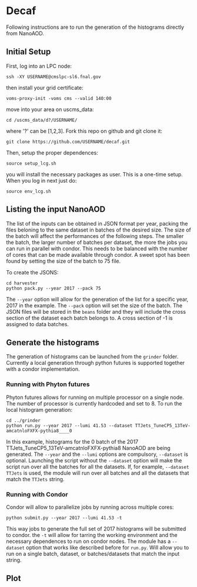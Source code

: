 # Decaf

Following instructions are to run the generation of the histograms directly from NanoAOD. 

## Initial Setup

First, log into an LPC node:

```
ssh -XY USERNAME@cmslpc-sl6.fnal.gov
```

then install your grid certificate:

```
voms-proxy-init -voms cms --valid 140:00
```

move into your area on uscms_data:

```
cd /uscms_data/d?/USERNAME/
```

where '?' can be [1,2,3]. Fork this repo on github and git clone it:

```
git clone https://github.com/USERNAME/decaf.git
```

Then, setup the proper dependences:

```
source setup_lcg.sh
```

you will install the necessary packages as user. This is a one-time setup. When you log in next just do:

```
source env_lcg.sh
```


## Listing the input NanoAOD

The list of the inputs can be obtained in JSON format per year, packing the files beloning to the same dataset in batches of the desired size. The size of the batch will affect the performances of the following steps. The smaller the batch, the larger number of batches per dataset, the more the jobs you can run in parallel with condor. This needs to be balanced with the number of cores that can be made available through condor. A sweet spot has been found by setting the size of the batch to 75 file. 

To create the JSONS:

```
cd harvester
python pack.py --year 2017 --pack 75
```

The ```--year``` option will allow for the generation of the list for a specific year, 2017 in the example. The ```--pack``` option will set the size of the batch. The JSON files will be stored in the ```beans``` folder and they will include the cross section of the dataset each batch belongs to. A cross section of -1 is assigned to data batches.

## Generate the histograms

The generation of histograms can be launched from the ```grinder``` folder. Currently a local generation through python futures is supported together with a condor implementation.

### Running with Phyton futures

Phyton futures allows for running on multiple processor on a single node. The number of processor is currently hardcoded and set to 8. To run the local histogram generation:

```
cd ../grinder
python run.py --year 2017 --lumi 41.53 --dataset TTJets_TuneCP5_13TeV-amcatnloFXFX-pythia8____0
```

In this example, histograms for the 0 batch of the 2017 TTJets_TuneCP5_13TeV-amcatnloFXFX-pythia8 NanoAOD are being generated. The ```--year``` and the ```--lumi``` options are compulsory, ```--dataset``` is optional. Launching the script without the ```--dataset``` option will make the script run over all the batches for all the datasets. If, for example, ```--dataset TTJets``` is used, the module will run over all batches and all the datasets that match the ```TTJets``` string.

### Running with Condor

Condor will allow to parallelize jobs by running across multiple cores:

```
python submit.py --year 2017 --lumi 41.53 -t
```

This way jobs to generate the full set of 2017 histograms will be submitted to condor. the ```-t``` will allow for tarring the working environment and the necessary dependences to run on condor nodes. The module has a ```--dataset``` option that works like described before for ```run.py```. Will allow you to run on a single batch, dataset, or batches/datasets that match the input string.

## Plot

